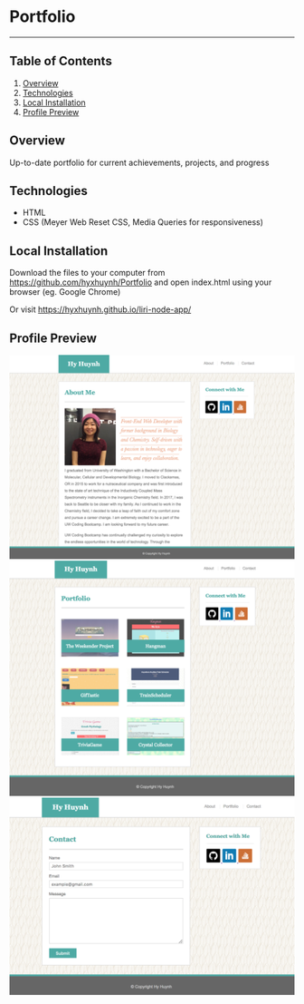 # Portfolio
----------
## Table of Contents 
1. [Overview](#overview)
2. [Technologies](#technologies)
3. [Local Installation](#installation)
4. [Profile Preview](#display)

<a name="overview"></a>
## Overview 
Up-to-date portfolio for current achievements, projects, and progress

<a name="technologies"></a>
## Technologies
* HTML
* CSS (Meyer Web Reset CSS, Media Queries for responsiveness)

<a name="installation"></a>
## Local Installation

Download the files to your computer from https://github.com/hyxhuynh/Portfolio and open index.html using your browser (eg. Google Chrome)

Or visit https://hyxhuynh.github.io/liri-node-app/ 

<a name="display"></a>
## Profile Preview

![](/assets/images/HXH-Main.png)
![](/assets/images/HXH-Portfolio.png)
![](/assets/images/HXH-Contact.png)